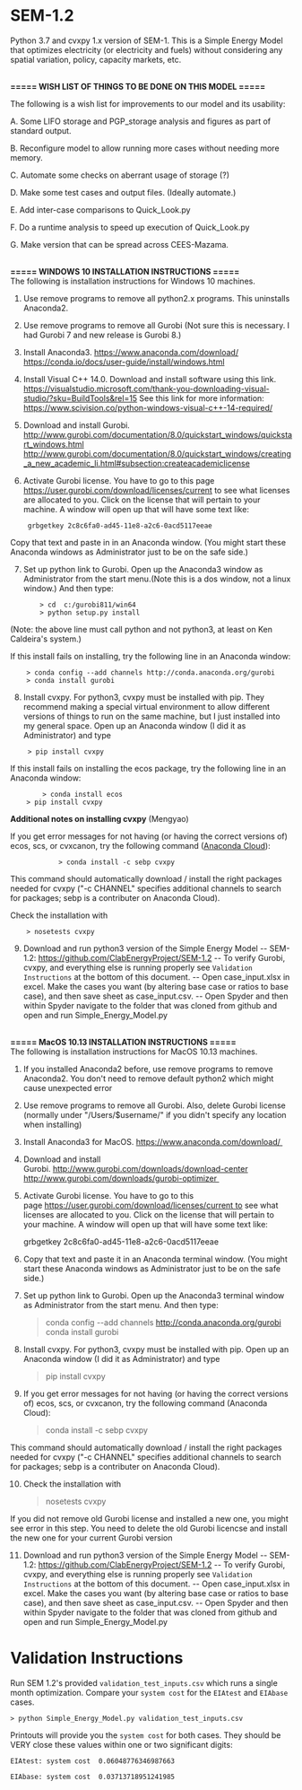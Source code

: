 # SEM-1.2
Python 3.7 and cvxpy 1.x version of SEM-1. This is a Simple Energy Model that optimizes electricity (or electricity
and fuels) without considering any spatial variation, policy, capacity markets, etc.

<br>
<b>=====  WISH LIST OF THINGS TO BE DONE ON THIS MODEL  =====</b>
<br>

The following is a wish list for improvements to our model and its usability:

A. Some LIFO storage and PGP_storage analysis and figures as part of standard output.

B. Reconfigure model to allow running more cases without needing more memory.

C. Automate some checks on aberrant usage of storage (?)

D. Make some test cases and output files. (Ideally automate.)

E. Add inter-case comparisons to Quick_Look.py

F. Do a runtime analysis to speed up execution of Quick_Look.py

G. Make version that can be spread across CEES-Mazama.


<br>
<b>=====  WINDOWS 10 INSTALLATION INSTRUCTIONS  ===== </b>
<br>
The following is installation instructions for Windows 10 machines.

1. Use remove programs to remove all python2.x programs. This uninstalls Anaconda2.

2. Use remove programs to remove all Gurobi (Not sure this is necessary. I had Gurobi 7 and new release is Gurobi 8.)

3. Install Anaconda3. https://www.anaconda.com/download/ https://conda.io/docs/user-guide/install/windows.html

4. Install Visual C++ 14.0.  Download and install software using this link. https://visualstudio.microsoft.com/thank-you-downloading-visual-studio/?sku=BuildTools&rel=15 See this link for more information: https://www.scivision.co/python-windows-visual-c++-14-required/

5. Download and install Gurobi. http://www.gurobi.com/documentation/8.0/quickstart_windows/quickstart_windows.html http://www.gurobi.com/documentation/8.0/quickstart_windows/creating_a_new_academic_li.html#subsection:createacademiclicense

6. Activate Gurobi license. You have to go to this page https://user.gurobi.com/download/licenses/current to see what licenses are allocated to you. Click on the license that will pertain to your machine. A window will open up that will have some text like:

		grbgetkey 2c8c6fa0-ad45-11e8-a2c6-0acd5117eeae

Copy that text and paste in in an Anaconda window. (You might start these Anaconda windows as Administrator just to be on the safe side.)

7. Set up python link to Gurobi. Open up the Anaconda3 window as Administrator from the start menu.(Note this is a dos window, not a linux window.) And then type:

	       > cd  c:/gurobi811/win64
	       > python setup.py install
	       
(Note: the above line must call python and not python3, at least on Ken Caldeira's system.)

If this install fails on installing, try the following line in an Anaconda window:

		> conda config --add channels http://conda.anaconda.org/gurobi
		> conda install gurobi

8. Install cvxpy. For python3, cvxpy must be installed with pip. They recommend making a special virtual environment to allow different versions of things to run on the same machine, but I just installed into my general space.  Open up an Anaconda window (I did it as Administrator) and type

		> pip install cvxpy 

If this install fails on installing the ecos package, try the following line in an Anaconda window:

	        > conda install ecos
		> pip install cvxpy

<b>Additional notes on installing cvxpy</b> (Mengyao)

If you get error messages for not having (or having the correct versions of) ecos, scs, or cvxcanon, try the following command (<a href="https://anaconda.org/sebp/cvxpy">Anaconda Cloud</a>): 

                > conda install -c sebp cvxpy

This command should automatically download / install the right packages needed for cvxpy ("-c CHANNEL" specifies additional channels to search for packages; sebp is a contributer on Anaconda Cloud).

Check the installation with

		> nosetests cvxpy 

9. Download and run python3 version of the Simple Energy Model
-- SEM-1.2: https://github.com/ClabEnergyProject/SEM-1.2
-- To verify Gurobi, cvxpy, and everything else is running properly see `Validation Instructions` at the bottom of this document.
-- Open case_input.xlsx in excel. Make the cases you want (by altering base case or ratios to base case), and then save sheet as case_input.csv.
-- Open Spyder and then within Spyder navigate to the folder that was cloned from github and open and run Simple_Energy_Model.py


<br>
<b>=====  MacOS 10.13 INSTALLATION INSTRUCTIONS  ===== </b>
<br>
The following is installation instructions for MacOS 10.13 machines.

1. If you installed Anaconda2 before, use remove programs to remove Anaconda2. You don't need to remove default python2 which might cause unexpected error 

2. Use remove programs to remove all Gurobi. Also, delete Gurobi license (normally under "/Users/$username/" if you didn't specify any location when installing) 

3. Install Anaconda3 for MacOS. https://www.anaconda.com/download/ 

4. Download and install Gurobi. http://www.gurobi.com/downloads/download-center  http://www.gurobi.com/downloads/gurobi-optimizer 

5. Activate Gurobi license. You have to go to this page https://user.gurobi.com/download/licenses/current to see what licenses are allocated to you. Click on the license that will pertain to your machine. A window will open up that will have some text like:  

	grbgetkey 2c8c6fa0-ad45-11e8-a2c6-0acd5117eeae

6. Copy that text and paste it in an Anaconda terminal window. (You might start these Anaconda windows as Administrator just to be on the safe side.)

7. Set up python link to Gurobi. Open up the Anaconda3 terminal window as Administrator from the start menu. And then type: 

	> conda config --add channels http://conda.anaconda.org/gurobi	
	> conda install gurobi

8. Install cvxpy. For python3, cvxpy must be installed with pip. Open up an Anaconda window (I did it as Administrator) and type  

	> pip install cvxpy 

9. If you get error messages for not having (or having the correct versions of) ecos, scs, or cvxcanon, try the following command (Anaconda Cloud):

	> conda install -c sebp cvxpy

This command should automatically download / install the right packages needed for cvxpy ("-c CHANNEL" specifies additional channels to search for packages; sebp is a contributer on Anaconda Cloud).

10. Check the installation with

	> nosetests cvxpy 

If you did not remove old Gurobi license and installed a new one, you might see error in this step. You need to delete the old Gurobi licencse and install the new one for your current Gurobi version

11. Download and run python3 version of the Simple Energy Model
-- SEM-1.2: https://github.com/ClabEnergyProject/SEM-1.2
-- To verify Gurobi, cvxpy, and everything else is running properly see `Validation Instructions` at the bottom of this document.
-- Open case_input.xlsx in excel. Make the cases you want (by altering base case or ratios to base case), and then save sheet as case_input.csv. 
-- Open Spyder and then within Spyder navigate to the folder that was cloned from github and open and run Simple_Energy_Model.py

# Validation Instructions
Run SEM 1.2's provided `validation_test_inputs.csv` which runs a single month optimization. Compare your `system cost` for the `EIAtest` and `EIAbase` cases.

    > python Simple_Energy_Model.py validation_test_inputs.csv 

Printouts will provide you the `system cost` for both cases. They should be VERY close these values within one or two significant digits:

```
EIAtest: system cost  0.06048776346987663

EIAbase: system cost  0.03713718951241985
```
